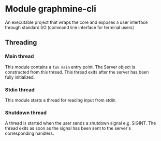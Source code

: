 # Module graphmine-cli
An executable project that wraps the core and exposes a user interface through standard I/O (command line interface for terminal users)

## Threading
### Main thread
This module contains a `fun main` entry point. The Server object is constructed from this thread. This thread exits after the server has been fully initialized.

### Stdin thread
This module starts a thread for reading input from stdin.

### Shutdown thread
A thread is started when the user sends a shutdown signal e.g. SIGINT. The thread exits as soon as the signal has been
sent to the server's corresponding handlers.
